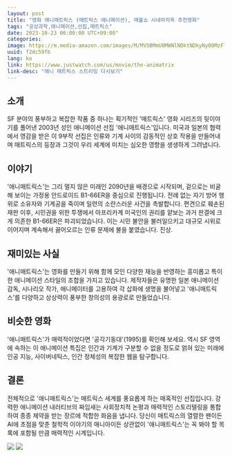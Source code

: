 ```yaml
---
layout: post
title: "영화 애니매트릭스 (매트릭스 애니메이션), 매불쇼 시네마지옥 추천영화"
tags: "공상과학,애니메이션,선집,매트릭스"
date: 2023-10-23 06:00:00 UTC+09:00"
categories: 
image: https://m.media-amazon.com/images/M/MV5BMmU0MWNlNDktNDkyNy00MzFlLThjY2EtZDMzY2M3YzM0OThjXkEyXkFqcGdeQXVyNzg5OTk2OA@@._V1_.jpg
uuid: f2dc59fb
lang: ko
link: https://www.justwatch.com/us/movie/the-animatrix
link-desc: "애니 매트릭스 스트리밍 다시보기"
---
```


## 소개
SF 분야의 풍부하고 복잡한 작품 중 하나는 획기적인 '매트릭스' 영화 시리즈의 뒷이야기를 풀어낸 2003년 성인 애니메이션 선집 '애니매트릭스'입니다. 미국과 일본의 협력에서 영감을 받은 이 9부작 선집은 인류와 기계 사이의 감동적인 상호 작용을 만들어내며 매트릭스의 등장과 그것이 우리 세계에 미치는 심오한 영향을 생생하게 그려냅니다.


## 이야기
'애니매트릭스'는 그리 멀지 않은 미래인 2090년을 배경으로 시작되며, 겉으로는 비굴해 보이는 가정용 안드로이드 B1-66ER을 중심으로 진행됩니다. 전례 없는 자기 방어 행위로 소유자와 기계공을 죽이며 일련의 소란스러운 사건을 촉발합니다. 편견으로 훼손된 재판 이후, 시민권을 위한 투쟁에서 아프리카계 미국인의 권리를 얕보는 과거 판결에 크게 의존한 B1-66ER은 파괴되었습니다. 이는 시민 불안을 불러일으키고 대규모 시위로 이어지며 계속해서 끓어오르는 인류 문제에 불을 붙였습니다. 진상.


## 재미있는 사실
'애니매트릭스'는 영화를 만들기 위해 함께 모인 다양한 재능을 반영하는 흥미롭고 특이한 애니메이션 스타일의 조합을 가지고 있습니다. 제작자들은 유명한 일본 애니메이션 감독, 시나리오 작가, 애니메이터를 고용하여 각 삽화에 생명을 불어넣고 '애니매트릭스'를 다양하고 상상력이 풍부한 창의성의 용광로로 만들었습니다.


## 비슷한 영화
'애니매트릭스'가 매력적이었다면 '공각기동대'(1995)를 확인해 보세요. 역시 SF 영역에 속하는 이 애니메이션 특집은 인간과 기계가 구분할 수 없을 정도로 얽혀 있는 미래에 인공 지능, 사이버네틱스, 인간 정체성의 복잡한 웹을 탐구합니다.


## 결론
전체적으로 '애니매트릭스'는 매트릭스 세계를 풍요롭게 하는 매혹적인 선집입니다. 강력한 애니메이션 내러티브의 짜임새는 사회정치적 논평과 매력적인 스토리텔링을 통합하여 종종 제약을 받는 장르에 적합한 화음을 냅니다. 당신이 매트릭스의 열렬한 팬이든 AI에 초점을 맞춘 철학적 이야기의 매니아이든 상관없이 '애니매트릭스'는 꼭 봐야 할 목록에 포함될 만큼 매력적인 시계입니다.


![](https://m.media-amazon.com/images/M/MV5BMmU0MWNlNDktNDkyNy00MzFlLThjY2EtZDMzY2M3YzM0OThjXkEyXkFqcGdeQXVyNzg5OTk2OA@@._V1_FMjpg_UX1000_.jpg)
![](https://m.media-amazon.com/images/M/MV5BMTY3NjU3NzI4MV5BMl5BanBnXkFtZTYwNzA0NzEz._V1_.jpg)